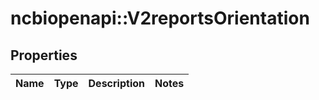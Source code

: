 # ncbiopenapi::V2reportsOrientation


## Properties
Name | Type | Description | Notes
------------ | ------------- | ------------- | -------------


